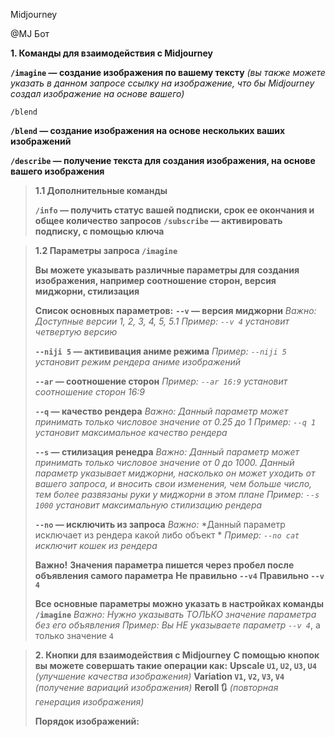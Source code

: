 Midjourney

@MJ Бот

 **1. Команды для взаимодействия с Midjourney**

**`/imagine` — создание изображения по вашему тексту**
*(вы также можете указать в данном запросе ссылку на изображение, что бы Midjourney создал изображение на основе вашего)*

`/blend`

**`/blend` — создание изображения на основе нескольких ваших изображений**

 **`/describe` — получение текста для создания изображения, на основе вашего изображения**

> **1.1 Дополнительные команды**
> 
> **`/info` — получить статус вашей подписки, срок ее окончания и общее количество запросов**
> **`/subscribe` — активировать подписку, с помощью ключа**

> **1.2 Параметры запроса `/imagine`**
> 
> **Вы можете указывать различные параметры для создания изображения, например соотношение сторон, версия миджорни, стилизация**
> 
> **Список основных параметров:**
> **`--v` — версия миджорни**
> *Важно:*
> *Доступные версии 1, 2, 3, 4, 5, 5.1*
> *Пример:*
> *`--v 4` установит четвертую версию*
> 
> **`--niji 5` — актививация аниме режима**
> *Пример:*
> *`--niji 5` установит режим рендера аниме изображений*
> 
> **`--ar` — соотношение сторон**
> *Пример:*
> *`--ar 16:9` установит соотношение сторон 16:9*
> 
> **`--q` — качество рендера**
> *Важно:*
> *Данный параметр может принимать только числовое значение от 0.25 до 1*
> *Пример:*
> *`--q 1` установит максимальное качество рендера*
> 
> **`--s` — стилизация ренедра**
> *Важно:*
> *Данный параметр может принимать только числовое значение от 0 до 1000. Данный параметр указывает миджорни, насколько он может уходить от вашего запроса, и вносить свои изменения, чем больше число, тем более развязаны руки у миджорни в этом плане*
> *Пример:*
> *`--s 1000` установит максимальную стилизацию рендера*
> 
> **`--no` — исключить из запроса**
> *Важно:*
> *Данный параметр исключает из рендера какой либо объект *
> *Пример:*
> *`--no cat` исключит кошек из рендера*
> 
> **Важно!**
> **Значения параметра пишется через пробел после объявления самого параметра**
> **Не правильно `--v4`**
> **Правильно `--v 4`**
> 
> **Все основные параметры можно указать в настройках команды `/imagine`**
> *Важно:*
> *Нужно указывать ТОЛЬКО значение параметра без его объявления*
> *Пример:*
> *Вы НЕ указываете параметр `--v 4`*, а только значение `4`



> **2. Кнопки для взаимодействия с Midjourney**
> **С помощью кнопок вы можете совершать такие операции как:**
> **Upscale `U1`, `U2`, `U3`, `U4`**
> *(улучшение качества изображения)*
> **Variation `V1`, `V2`, `V3`, `V4`**
> *(получение вариаций изображения)*
> **Reroll 🔃**
> *(повторная генерация изображения)*
> 
> **Порядок изображений:**
